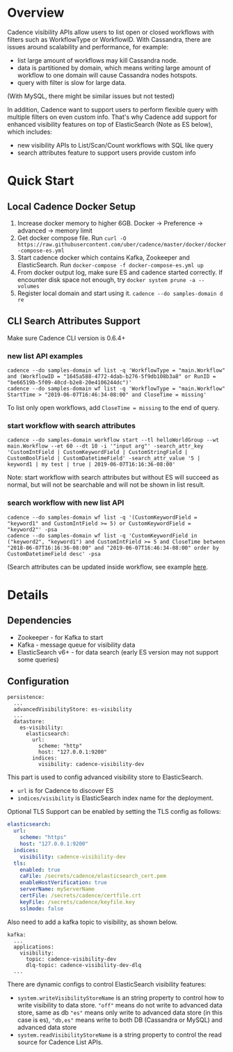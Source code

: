 # Overview
Cadence visibility APIs allow users to list open or closed workflows with filters such as WorkflowType or WorkflowID.
With Cassandra, there are issues around scalability and performance, for example:
 - list large amount of workflows may kill Cassandra node.
 - data is partitioned by domain, which means writing large amount of workflow to one domain will cause Cassandra nodes hotspots.
 - query with filter is slow for large data.

(With MySQL, there might be similar issues but not tested)

In addition, Cadence want to support users to perform flexible query with multiple filters on even custom info.
That's why Cadence add support for enhanced visibility features on top of ElasticSearch (Note as ES below), which includes:
 - new visibility APIs to List/Scan/Count workflows with SQL like query
 - search attributes feature to support users provide custom info

# Quick Start
## Local Cadence Docker Setup
1. Increase docker memory to higher 6GB. Docker -> Preference -> advanced -> memory limit
2. Get docker compose file. Run `curl -O https://raw.githubusercontent.com/uber/cadence/master/docker/docker-compose-es.yml`
3. Start cadence docker which contains Kafka, Zookeeper and ElasticSearch. Run `docker-compose -f docker-compose-es.yml up`
4. From docker output log, make sure ES and cadence started correctly. If encounter disk space not enough, try `docker system prune -a --volumes`
5. Register local domain and start using it. `cadence --do samples-domain d re`


## CLI Search Attributes Support

Make sure Cadence CLI version is 0.6.4+

### new list API examples

```
cadence --do samples-domain wf list -q 'WorkflowType = "main.Workflow" and (WorkflowID = "1645a588-4772-4dab-b276-5f9db108b3a8" or RunID = "be66519b-5f09-40cd-b2e8-20e4106244dc")'
cadence --do samples-domain wf list -q 'WorkflowType = "main.Workflow" StartTime > "2019-06-07T16:46:34-08:00" and CloseTime = missing'
```
To list only open workflows, add `CloseTime = missing` to the end of query.

### start workflow with search attributes

```
cadence --do samples-domain workflow start --tl helloWorldGroup --wt main.Workflow --et 60 --dt 10 -i '"input arg"' -search_attr_key 'CustomIntField | CustomKeywordField | CustomStringField |  CustomBoolField | CustomDatetimeField' -search_attr_value '5 | keyword1 | my test | true | 2019-06-07T16:16:36-08:00'
```

Note: start workflow with search attributes but without ES will succeed as normal, but will not be searchable and will not be shown in list result.

### search workflow with new list API

```
cadence --do samples-domain wf list -q '(CustomKeywordField = "keyword1" and CustomIntField >= 5) or CustomKeywordField = "keyword2"' -psa
cadence --do samples-domain wf list -q 'CustomKeywordField in ("keyword2", "keyword1") and CustomIntField >= 5 and CloseTime between "2018-06-07T16:16:36-08:00" and "2019-06-07T16:46:34-08:00" order by CustomDatetimeField desc' -psa
```

(Search attributes can be updated inside workflow, see example [here](https://github.com/cadence-workflow/cadence-samples/tree/master/cmd/samples/recipes/searchattributes).

# Details
## Dependencies
- Zookeeper - for Kafka to start
- Kafka - message queue for visibility data
- ElasticSearch v6+ - for data search (early ES version may not support some queries)

## Configuration
```
persistence:
  ...
  advancedVisibilityStore: es-visibility
  ...
  datastore:
    es-visibility:
      elasticsearch:
        url:
          scheme: "http"
          host: "127.0.0.1:9200"
        indices:
          visibility: cadence-visibility-dev
```
This part is used to config advanced visibility store to ElasticSearch.
 - `url` is for Cadence to discover ES
 - `indices/visibility` is ElasticSearch index name for the deployment.

Optional TLS Support can be enabled by setting the TLS config as follows:
```yaml
elasticsearch:
  url:
    scheme: "https"
    host: "127.0.0.1:9200"
  indices:
    visibility: cadence-visibility-dev
  tls:
    enabled: true
    caFile: /secrets/cadence/elasticsearch_cert.pem
    enableHostVerification: true
    serverName: myServerName
    certFile: /secrets/cadence/certfile.crt
    keyFile: /secrets/cadence/keyfile.key
    sslmode: false
```

Also need to add a kafka topic to visibility, as shown below.
```
kafka:
  ...
  applications:
    visibility:
      topic: cadence-visibility-dev
      dlq-topic: cadence-visibility-dev-dlq
  ...
```

There are dynamic configs to control ElasticSearch visibility features:
- `system.writeVisibilityStoreName` is an string property to control how to write visibility to data store.
`"off"` means do not write to advanced data store, same as db
`"es"` means only write to advanced data store (in this case is es),
`"db,es"` means write to both DB (Cassandra or MySQL) and advanced data store
- `system.readVisibilityStoreName` is a string property to control the read source for Cadence List APIs.
